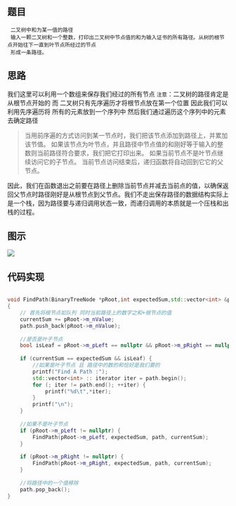 ## 题目

```
 二叉树中和为某一值的路径
 输入一颗二叉树和一个整数，打印出二叉树中节点值的和为输入证书的所有路径。从树的根节点开始往下一直到叶节点所经过的节点
 形成一条路径。
```

## 思路

我们这里可以利用一个数组来保存我们经过的所有节点
`注意`：二叉树的路径肯定是从根节点开始的 而 二叉树只有先序遍历才将根节点放在第一个位置 因此我们可以利用先序遍历将 所有的元素放到一个序列中 然后我们通过遍历这个序列中的元素 去确定路径

> 当用前序遍的方式访问到某一节点时，我们把该节点添加到路径上，并累加该节值。
> 如果该节点为叶节点，并且路径中节点值的和刚好等于输入的整数则当前路径符合要求，我们把它打印出来。
> 如果当前节点不是叶节点继续访问它的子节点。
> 当前节点访问结束后，递归函数将自动回到它它的父节点。

因此，我们在函数退出之前要在路径上删除当前节点并减去当前点的值，以确保返回父节点时路径刚好是从根节点到父节点。我们不走出保存路径的数据结构实际上是一个栈，因为路径要与递归调用状态一致，而递归调用的本质就是一个压栈和出栈的过程。

## 图示
![](http://og0h689k8.bkt.clouddn.com/18-3-24/82362758.jpg)

## 代码实现

```c++

void FindPath(BinaryTreeNode *pRoot,int expectedSum,std::vector<int> &path,int currentSum)
{
    // 首先将根节点如队列 同时当前路径上的数字之和+根节点的值
    currentSum += pRoot->m_nValue;
    path.push_back(pRoot->m_nValue);
    
    //是否是叶子节点
    bool isLeaf = pRoot->m_pLeft == nullptr && pRoot->m_pRight == nullptr;
    
    if (currentSum == expectedSum && isLeaf) {
        //如果是叶子节点 且 路径中的数的和恰好是我们要的
        printf("Find A Path :");
        std::vector<int> :: iterator iter = path.begin();
        for (; iter != path.end(); ++iter) {
            printf("%d\t",*iter);
        }
        printf("\n");
    }
    
    //如果不是叶子节点
    if (pRoot->m_pLeft != nullptr) {
        FindPath(pRoot->m_pLeft, expectedSum, path, currentSum);
    }
    
    if (pRoot->m_pRight != nullptr) {
        FindPath(pRoot->m_pRight, expectedSum, path, currentSum);
    }
    
    //将路径中的一个值移除
    path.pop_back();
}
```



